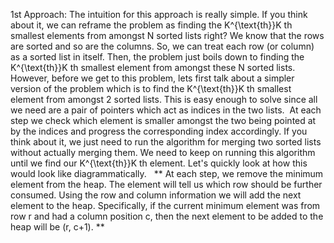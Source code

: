 1st Approach:
The intuition for this approach is really simple. If you think about it, we can reframe the problem as finding the K^{\text{th}}K
th
smallest elements from amongst N sorted lists right? We know that the rows are sorted and so are the columns. So, we can treat each row (or column) as a sorted list in itself. Then, the problem just boils down to finding the K^{\text{th}}K
th
smallest element from amongst these N sorted lists. However, before we get to this problem, lets first talk about a simpler version of the problem which is to find the K^{\text{th}}K
th
smallest element from amongst 2 sorted lists. This is easy enough to solve since all we need are a pair of pointers which act as indices in the two lists.
​
At each step we check which element is smaller amongst the two being pointed at by the indices and progress the corresponding index accordingly. If you think about it, we just need to run the algorithm for merging two sorted lists without actually merging them. We need to keep on running this algorithm until we find our K^{\text{th}}K
th
element. Let's quickly look at how this would look like diagrammatically.
​
​
**
At each step, we remove the minimum element from the heap. The element will tell us which row should be further consumed. Using the row and column information we will add the next element to the heap. Specifically, if the current minimum element was from row r and had a column position c, then the next element to be added to the heap will be (r, c+1).
**
​
​
